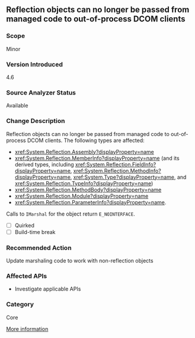 ## Reflection objects can no longer be passed from managed code to out-of-process DCOM clients

### Scope
Minor

### Version Introduced
4.6

### Source Analyzer Status
Available

### Change Description

Reflection objects can no longer be passed from managed code to out-of-process
DCOM clients. The following types are affected:

- <xref:System.Reflection.Assembly?displayProperty=name>
- <xref:System.Reflection.MemberInfo?displayProperty=name> (and its derived types, including <xref:System.Reflection.FieldInfo?displayProperty=name>, <xref:System.Reflection.MethodInfo?displayProperty=name>, <xref:System.Type?displayProperty=name>, and <xref:System.Reflection.TypeInfo?displayProperty=name>)
- <xref:System.Reflection.MethodBody?displayProperty=name>
- <xref:System.Reflection.Module?displayProperty=name>
- <xref:System.Reflection.ParameterInfo?displayProperty=name>.

Calls to `IMarshal` for the object return `E_NOINTERFACE`.

- [ ] Quirked
- [ ] Build-time break

### Recommended Action
Update marshaling code to work with non-reflection objects

### Affected APIs
* Investigate applicable APIs

### Category
Core

[More information](https://msdn.microsoft.com/en-us/library/dn833125(v=vs.110).aspx#Core)

<!-- breaking change id: 77 -->
